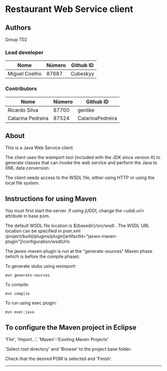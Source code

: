 # Restaurant Web Service client

## Authors

Group T02

### Lead developer 

| Nome              | Número   | Github ID          |
| ----------------- | -------- | ------------------ | 
| Miguel Coelho     |  87687   |   Cubeskyy         |


### Contributors

| Nome              | Número   | Github ID          |
| ----------------- | -------- | ------------------ | 
| Ricardo Silva     | 87700    | genlike            |
| Catarina Pedreira | 87524    | CatarinaPedreira   


## About

This is a Java Web Service client

The client uses the wsimport tool (included with the JDK since version 6)
to generate classes that can invoke the web service and
perform the Java to XML data conversion.

The client needs access to the WSDL file,
either using HTTP or using the local file system.


## Instructions for using Maven

You must first start the server.
If using jUDDI, change the <uddi.url> attribute in base pom.

The default WSDL file location is ${basedir}/src/wsdl .
The WSDL URL location can be specified in pom.xml
/project/build/plugins/plugin[artifactId="jaxws-maven-plugin"]/configuration/wsdlUrls

The jaxws-maven-plugin is run at the "generate-sources" Maven phase (which is before the compile phase).

To generate stubs using wsimport:

```
mvn generate-sources
```

To compile:

```
mvn compile
```

To run using exec plugin:

```
mvn exec:java
```

## To configure the Maven project in Eclipse

'File', 'Import...', 'Maven'-'Existing Maven Projects'

'Select root directory' and 'Browse' to the project base folder.

Check that the desired POM is selected and 'Finish'.


----
